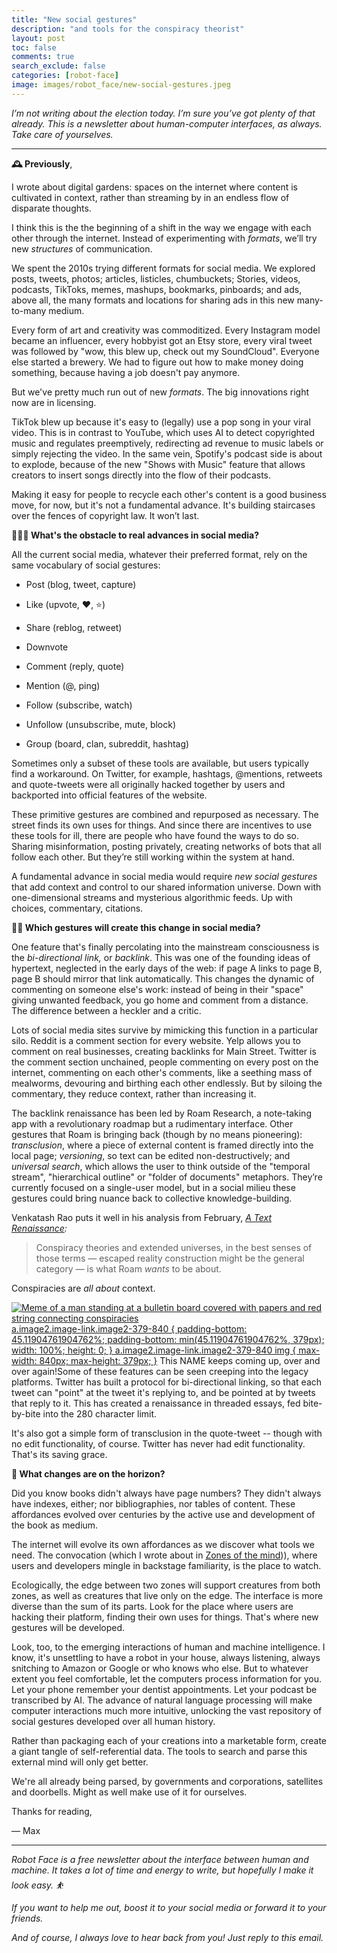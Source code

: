```yaml
---
title: "New social gestures"
description: "and tools for the conspiracy theorist"
layout: post
toc: false
comments: true
search_exclude: false
categories: [robot-face]
image: images/robot_face/new-social-gestures.jpeg
---
```

*I’m not writing about the election today. I’m sure you’ve got plenty of that already. This is a newsletter about human-computer interfaces, as always. Take care of yourselves.*



---

**🕰️ Previously**,

I wrote about digital gardens: spaces on the internet where content is cultivated in context, rather than streaming by in an endless flow of disparate thoughts.

I think this is the the beginning of a shift in the way we engage with each other through the internet. Instead of experimenting with *formats*, we’ll try new *structures* of communication.

We spent the 2010s trying different formats for social media. We explored posts, tweets, photos; articles, listicles, chumbuckets; Stories, videos, podcasts, TikToks, memes, mashups, bookmarks, pinboards; and ads, above all, the many formats and locations for sharing ads in this new many-to-many medium.

Every form of art and creativity was commoditized. Every Instagram model became an influencer, every hobbyist got an Etsy store, every viral tweet was followed by "wow, this blew up, check out my SoundCloud". Everyone else started a brewery. We had to figure out how to make money doing something, because having a job doesn't pay anymore. 

But we've pretty much run out of new *formats*. The big innovations right now are in licensing.

TikTok blew up because it's easy to (legally) use a pop song in your viral video. This is in contrast to YouTube, which uses AI to detect copyrighted music and regulates preemptively, redirecting ad revenue to music labels or simply rejecting the video. In the same vein, Spotify's podcast side is about to explode, because of the new "Shows with Music" feature that allows creators to insert songs directly into the flow of their podcasts. 

Making it easy for people to recycle each other's content is a good business move, for now, but it's not a fundamental advance. It's building staircases over the fences of copyright law. It won’t last.

**🧗🏻‍♂️ What's the obstacle to real advances in social media?**

All the current social media, whatever their preferred format, rely on the same vocabulary of social gestures:

* Post (blog, tweet, capture)


* Like (upvote, ❤️, ⭐)


* Share (reblog, retweet)


* Downvote


* Comment (reply, quote)


* Mention (@, ping)


* Follow (subscribe, watch)


* Unfollow (unsubscribe, mute, block)


* Group (board, clan, subreddit, hashtag)



Sometimes only a subset of these tools are available, but users typically find a workaround. On Twitter, for example, hashtags, @mentions, retweets and quote-tweets were all originally hacked together by users and backported into official features of the website.

These primitive gestures are combined and repurposed as necessary. The street finds its own uses for things. And since there are incentives to use these tools for ill, there are people who have found the ways to do so. Sharing misinformation, posting privately, creating networks of bots that all follow each other. But they’re still working within the system at hand.

A fundamental advance in social media would require *new social gestures* that add context and control to our shared information universe. Down with one-dimensional streams and mysterious algorithmic feeds. Up with choices, commentary, citations.

**🙏🏻 Which gestures will create this change in social media?**

One feature that's finally percolating into the mainstream consciousness is the *bi-directional link,* or *backlink*. This was one of the founding ideas of hypertext, neglected in the early days of the web: if page A links to page B, page B should mirror that link automatically. This changes the dynamic of commenting on someone else's work: instead of being in their "space" giving unwanted feedback, you go home and comment from a distance. The difference between a heckler and a critic.

Lots of social media sites survive by mimicking this function in a particular silo. Reddit is a comment section for every website. Yelp allows you to comment on real businesses, creating backlinks for Main Street. Twitter is the comment section unchained, people commenting on every post on the internet, commenting on each other's comments, like a seething mass of mealworms, devouring and birthing each other endlessly. But by siloing the commentary, they reduce context, rather than increasing it.

The backlink renaissance has been led by Roam Research, a note-taking app with a revolutionary roadmap but a rudimentary interface. Other gestures that Roam is bringing back (though by no means pioneering): *transclusion*, where a piece of external content is framed directly into the local page; *versioning*, so text can be edited non-destructively; and *universal search*, which allows the user to think outside of the "temporal stream", "hierarchical outline" or "folder of documents" metaphors. They’re currently focused on a single-user model, but in a social milieu these gestures could bring nuance back to collective knowledge-building.

Venkatash Rao puts it well in his analysis from February, *[A Text Renaissance](https://www.ribbonfarm.com/2020/02/24/a-text-renaissance/):*


> Conspiracy theories and extended universes, in the best senses of those terms — escaped reality construction might be the general category — is what Roam *wants* to be about. 
> 
> 

Conspiracies are *all about* context.

[![Meme of a man standing at a bulletin board covered with papers and red string connecting conspiracies](https://bucketeer-e05bbc84-baa3-437e-9518-adb32be77984.s3.amazonaws.com/public/images/ecdba029-9e3b-4b95-b01d-c208fd2d425e_840x379.jpeg "Meme of a man standing at a bulletin board covered with papers and red string connecting conspiracies")
 a.image2.image-link.image2-379-840 {
 padding-bottom: 45.11904761904762%;
 padding-bottom: min(45.11904761904762%, 379px);
 width: 100%;
 height: 0;
 }
 a.image2.image-link.image2-379-840 img {
 max-width: 840px;
 max-height: 379px;
 }](https://cdn.substack.com/image/fetch/f_auto,q_auto:good,fl_progressive:steep/https%3A%2F%2Fbucketeer-e05bbc84-baa3-437e-9518-adb32be77984.s3.amazonaws.com%2Fpublic%2Fimages%2Fecdba029-9e3b-4b95-b01d-c208fd2d425e_840x379.jpeg) This NAME keeps coming up, over and over again!Some of these features can be seen creeping into the legacy platforms. Twitter has built a protocol for bi-directional linking, so that each tweet can "point" at the tweet it's replying to, and be pointed at by tweets that reply to it. This has created a renaissance in threaded essays, fed bite-by-bite into the 280 character limit. 

It's also got a simple form of transclusion in the quote-tweet -- though with no edit functionality, of course. Twitter has never had edit functionality. That's its saving grace.

**🌄 What changes are on the horizon?**

Did you know books didn't always have page numbers? They didn't always have indexes, either; nor bibliographies, nor tables of content. These affordances evolved over centuries by the active use and development of the book as medium. 

The internet will evolve its own affordances as we discover what tools we need. The convocation (which I wrote about in [Zones of the mind](https://robotface.substack.com/p/zones-of-the-mind))), where users and developers mingle in backstage familiarity, is the place to watch. 

Ecologically, the edge between two zones will support creatures from both zones, as well as creatures that live only on the edge. The interface is more diverse than the sum of its parts. Look for the place where users are hacking their platform, finding their own uses for things. That's where new gestures will be developed.

Look, too, to the emerging interactions of human and machine intelligence. I know, it's unsettling to have a robot in your house, always listening, always snitching to Amazon or Google or who knows who else. But to whatever extent you feel comfortable, let the computers process information for you. Let your phone remember your dentist appointments. Let your podcast be transcribed by AI. The advance of natural language processing will make computer interactions much more intuitive, unlocking the vast repository of social gestures developed over all human history.

Rather than packaging each of your creations into a marketable form, create a giant tangle of self-referential data. The tools to search and parse this external mind will only get better. 

We're all already being parsed, by governments and corporations, satellites and doorbells. Might as well make use of it for ourselves.

Thanks for reading,

— Max



---

*Robot Face is a free newsletter about the interface between human and machine. It takes a lot of time and energy to write, but hopefully I make it look easy. ⛹*

*If you want to help me out, boost it to your social media or forward it to your friends.* 

*And of course, I always love to hear back from you! Just reply to this email.*

